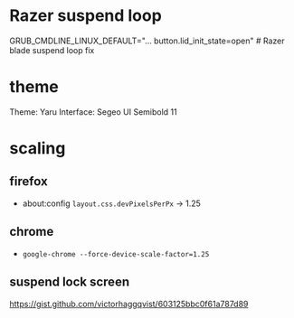 # Razer suspend loop

GRUB_CMDLINE_LINUX_DEFAULT="... button.lid_init_state=open" # Razer blade suspend loop fix

# theme

Theme: Yaru
Interface: Segeo UI Semibold 11

# scaling

## firefox

- about:config `layout.css.devPixelsPerPx` -> 1.25

## chrome

- `google-chrome --force-device-scale-factor=1.25`

## suspend lock screen

https://gist.github.com/victorhaggqvist/603125bbc0f61a787d89

